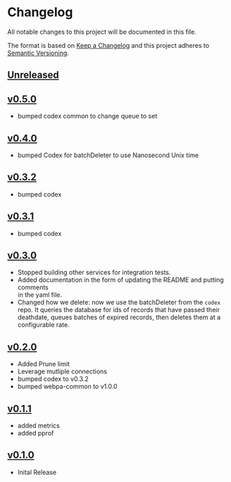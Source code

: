 # Changelog
All notable changes to this project will be documented in this file.

The format is based on [Keep a Changelog](http://keepachangelog.com/en/1.0.0/)
and this project adheres to [Semantic Versioning](http://semver.org/spec/v2.0.0.html).

## [Unreleased]

## [v0.5.0]
- bumped codex common to change queue to set



## [v0.4.0]
- bumped Codex for batchDeleter to use Nanosecond Unix time



## [v0.3.2]
- bumped codex



## [v0.3.1]
- bumped codex



## [v0.3.0]
- Stopped building other services for integration tests.
- Added documentation in the form of updating the README and putting comments       
  in the yaml file.
- Changed how we delete: now we use the batchDeleter from the `codex` repo.  It 
  queries the database for ids of records that have passed their deathdate, 
  queues batches of expired records, then deletes them at a configurable rate.



## [v0.2.0]
- Added Prune limit
- Leverage mutliple connections
- bumped codex to v0.3.2
- bumped webpa-common to v1.0.0



## [v0.1.1]
- added metrics
- added pprof



## [v0.1.0]
- Inital Release

[Unreleased]: https://github.com/Comcast/codex-fenrir/compare/v0.5.0...HEAD
[v0.5.0]: https://github.com/Comcast/codex-fenrir/compare/v0.4.0...v0.5.0
[v0.4.0]: https://github.com/Comcast/codex-fenrir/compare/v0.3.2...v0.4.0
[v0.3.2]: https://github.com/Comcast/codex-fenrir/compare/v0.3.1...v0.3.2
[v0.3.1]: https://github.com/Comcast/codex-fenrir/compare/v0.3.0...v0.3.1
[v0.3.0]: https://github.com/Comcast/codex-fenrir/compare/v0.2.0...v0.3.0
[v0.2.0]: https://github.com/Comcast/codex-fenrir/compare/v0.1.1...v0.2.0
[v0.1.1]: https://github.com/Comcast/codex-fenrir/compare/v0.1.0...v0.1.1
[v0.1.0]: https://github.com/Comcast/codex-fenrir/compare/v0.0.0...v0.1.0
